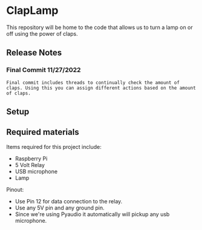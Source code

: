 # ClapLamp

This repository will be home to the code that allows us to turn a lamp on or off using the power of claps.

## Release Notes

### Final Commit 11/27/2022

    Final commit includes threads to continually check the amount of claps. Using this you can assign different actions based on the amount of claps.

## Setup

## Required materials

Items required for this project include:
<ul>
    <li>Raspberry Pi</li>
    <li>5 Volt Relay</li>
    <li>USB microphone</li>
    <li>Lamp</li>
</ul>

Pinout:
<ul>
    <li>Use Pin 12 for data connection to the relay.</li>
    <li>Use any 5V pin and any ground pin.</li>
    <li>Since we're using Pyaudio it automatically will pickup any usb microphone.</li>
</ul>



